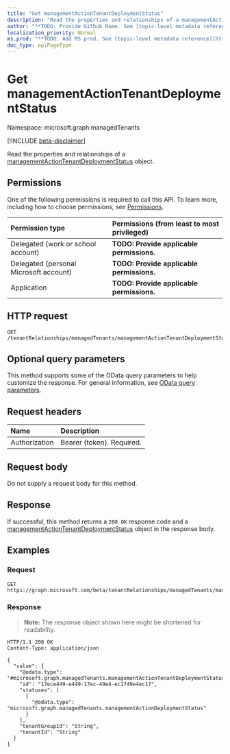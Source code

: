 ```yaml
---
title: "Get managementActionTenantDeploymentStatus"
description: "Read the properties and relationships of a managementActionTenantDeploymentStatus object."
author: "**TODO: Provide Github Name. See [topic-level metadata reference](https://msgo.azurewebsites.net/add/document/guidelines/metadata.html#topic-level-metadata)**"
localization_priority: Normal
ms.prod: "**TODO: Add MS prod. See [topic-level metadata reference](https://msgo.azurewebsites.net/add/document/guidelines/metadata.html#topic-level-metadata)**"
doc_type: apiPageType
---
```


# Get managementActionTenantDeploymentStatus
Namespace: microsoft.graph.managedTenants

[!INCLUDE [beta-disclaimer](../../includes/beta-disclaimer.md)]

Read the properties and relationships of a [managementActionTenantDeploymentStatus](../resources/managedtenants-managementactiontenantdeploymentstatus.md) object.

## Permissions
One of the following permissions is required to call this API. To learn more, including how to choose permissions, see [Permissions](/graph/permissions-reference).

|Permission type|Permissions (from least to most privileged)|
|:---|:---|
|Delegated (work or school account)|**TODO: Provide applicable permissions.**|
|Delegated (personal Microsoft account)|**TODO: Provide applicable permissions.**|
|Application|**TODO: Provide applicable permissions.**|

## HTTP request

<!-- {
  "blockType": "ignored"
}
-->
``` http
GET /tenantRelationships/managedTenants/managementActionTenantDeploymentStatuses/{managementActionTenantDeploymentStatusId}
```

## Optional query parameters
This method supports some of the OData query parameters to help customize the response. For general information, see [OData query parameters](/graph/query-parameters).

## Request headers
|Name|Description|
|:---|:---|
|Authorization|Bearer {token}. Required.|

## Request body
Do not supply a request body for this method.

## Response

If successful, this method returns a `200 OK` response code and a [managementActionTenantDeploymentStatus](../resources/managedtenants-managementactiontenantdeploymentstatus.md) object in the response body.

## Examples

### Request
<!-- {
  "blockType": "request",
  "name": "get_managementactiontenantdeploymentstatus"
}
-->
``` http
GET https://graph.microsoft.com/beta/tenantRelationships/managedTenants/managementActionTenantDeploymentStatuses/{managementActionTenantDeploymentStatusId}
```


### Response
>**Note:** The response object shown here might be shortened for readability.
<!-- {
  "blockType": "response",
  "truncated": true,
  "@odata.type": "microsoft.graph.managedTenants.managementActionTenantDeploymentStatus"
}
-->
``` http
HTTP/1.1 200 OK
Content-Type: application/json

{
  "value": {
    "@odata.type": "#microsoft.graph.managedTenants.managementActionTenantDeploymentStatus",
    "id": "17ece449-e449-17ec-49e4-ec1749e4ec17",
    "statuses": [
      {
        "@odata.type": "microsoft.graph.managedTenants.managementActionDeploymentStatus"
      }
    ],
    "tenantGroupId": "String",
    "tenantId": "String"
  }
}
```

